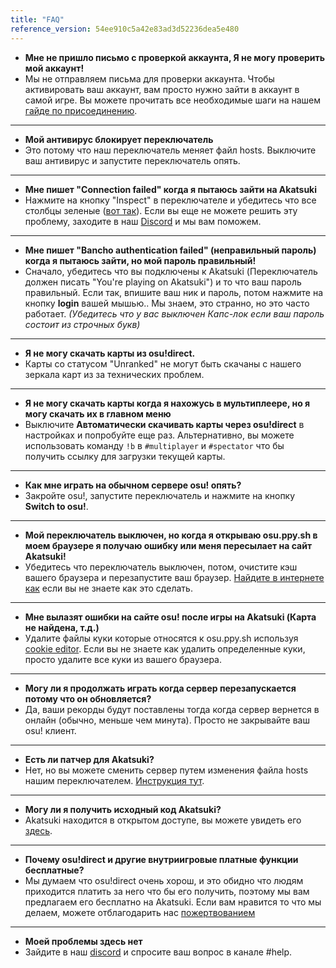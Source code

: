 ```yaml
---
title: "FAQ"
reference_version: 54ee910c5a42e83ad3d52236dea5e480
---
```


- **Мне не пришло письмо с проверкой аккаунта, Я не могу проверить мой аккаунт!**
- Мы не отправляем письма для проверки аккаунта. Чтобы активировать ваш аккаунт, вам просто нужно зайти в аккаунт в самой игре. Вы можете прочитать все необходимые шаги на нашем [гайде по присоединению](/doc/connection_guide).

-----------------------

- **Мой антивирус блокирует переключатель**
- Это потому что наш переключатель меняет файл hosts. Выключите ваш антивирус и запустите переключатель опять.

-----------------------

- **Мне пишет "Connection failed" когда я пытаюсь зайти на Akatsuki**  
- Нажмите на кнопку "Inspect" в переключателе и убедитесь что все столбцы зеленые ([вот так](https://i.ibb.co/68TL6zT/Settings-Form.png)). Если вы еще не можете решить эту проблему, заходите в наш [Discord](https://discord.gg/akatsuki) и мы вам поможем.

-----------------------

- **Мне пишет "Bancho authentication failed" (неправильный пароль) когда я пытаюсь зайти, но мой пароль правильный!**  
- Сначало, убедитесь что вы подключены к Akatsuki (Переключатель должен писать "You're playing on Akatsuki") и то что ваш пароль правильный. Если так, впишите ваш ник и пароль, потом нажмите на кнопку **login** вашей мышью.. Мы знаем, это странно, но это часто работает. *(Убедитесь что у вас выключен Капс-лок если ваш пароль состоит из строчных букв)*

-----------------------

- **Я не могу скачать карты из osu!direct.**
- Карты со статусом "Unranked" не могут быть скачаны с нашего зеркала карт из за технических проблем.

-----------------------

- **Я не могу скачать карты когда я нахожусь в мультиплеере, но я могу скачать их в главном меню**
- Выключите **Автоматически скачивать карты через osu!direct** в настройках и попробуйте еще раз. Альтернативно, вы можете использовать команду `!b` в `#multiplayer` и `#spectator` что бы получить ссылку для загрузки текущей карты.

-----------------------

- **Как мне играть на обычном сервере osu! опять?**
- Закройте osu!, запустите переключатель и нажмите на кнопку **Switch to osu!**.

-----------------------

- **Мой переключатель выключен, но когда я открываю osu.ppy.sh в моем браузере я получаю ошибку или меня пересылает на сайт Akatsuki!**
- Убедитесь что переключатель выключен, потом, очистите кэш вашего браузера и перезапустите ваш браузер. [Найдите в интернете как](http://lmgtfy.com/?q=How+to+empty+browser+cache) если вы не знаете как это сделать.

-----------------------

- **Мне вылазят ошибки на сайте osu! после игры на Akatsuki (Карта не найдена, т.д.)**
- Удалите файлы куки которые относятся к osu.ppy.sh используя [cookie editor](https://chrome.google.com/webstore/detail/editthiscookie/fngmhnnpilhplaeedifhccceomclgfbg). Если вы не знаете как удалить определенные куки, просто удалите все куки из вашего браузера.

-----------------------

- **Могу ли я продолжать играть когда сервер перезапускается потому что он обновляется?**
- Да, ваши рекорды будут поставлены тогда когда сервер вернется в онлайн (обычно, меньше чем минута). Просто не закрывайте ваш osu! клиент.

-----------------------

- **Есть ли патчер для Akatsuki?**
- Нет, но вы можете сменить сервер путем изменения файла hosts нашим переключателем. [Инструкция тут](https://akatsuki.pw/doc/1).

-----------------------

- **Могу ли я получить исходный код Akatsuki?**
-  Akatsuki находится в открытом доступе, вы можете увидеть его [здесь](https://github.com/osuAkatsuki/).

-----------------------

- **Почему osu!direct и другие внутриигровые платные функции бесплатные?**
- Мы думаем что osu!direct очень хорош, и это обидно что людям приходится платить за него что бы его получить, поэтому мы вам предлагаем его бесплатно на Akatsuki. Если вам нравится то что мы делаем, можете отблагодарить нас [пожертвованием](/donate)

-----------------------

- **Моей проблемы здесь нет**
- Зайдите в наш [discord](https://discord.gg/akatsuki) и спросите ваш вопрос в канале #help.
